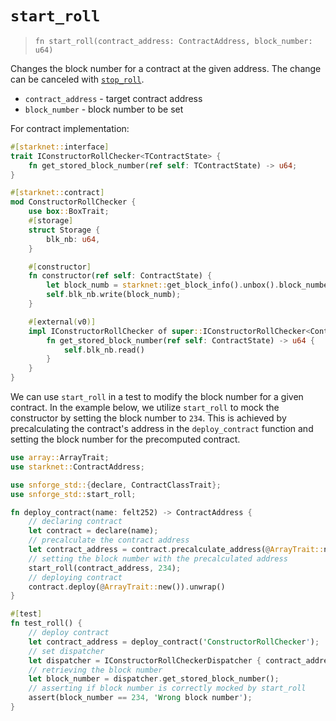 # `start_roll`

> `fn start_roll(contract_address: ContractAddress, block_number: u64)`

Changes the block number for a contract at the given address.
The change can be canceled with [`stop_roll`](./stop_roll.md).

- `contract_address` - target contract address
- `block_number` - block number to be set

For contract implementation:

```rust
#[starknet::interface]
trait IConstructorRollChecker<TContractState> {
    fn get_stored_block_number(ref self: TContractState) -> u64;
}

#[starknet::contract]
mod ConstructorRollChecker {
    use box::BoxTrait;
    #[storage]
    struct Storage {
        blk_nb: u64,
    }

    #[constructor]
    fn constructor(ref self: ContractState) {
        let block_numb = starknet::get_block_info().unbox().block_number;
        self.blk_nb.write(block_numb);
    }

    #[external(v0)]
    impl IConstructorRollChecker of super::IConstructorRollChecker<ContractState> {
        fn get_stored_block_number(ref self: ContractState) -> u64 {
            self.blk_nb.read()
        }
    }
}
```

We can use `start_roll` in a test to modify the block number for a given contract. In the example below, we utilize `start_roll` to mock the constructor by setting the block number to `234`. This is achieved by precalculating the contract's address in the `deploy_contract` function and setting the block number for the precomputed contract.

```rust
use array::ArrayTrait;
use starknet::ContractAddress;

use snforge_std::{declare, ContractClassTrait};
use snforge_std::start_roll;

fn deploy_contract(name: felt252) -> ContractAddress {
    // declaring contract
    let contract = declare(name);
    // precalculate the contract address
    let contract_address = contract.precalculate_address(@ArrayTrait::new());
    // setting the block number with the precalculated address
    start_roll(contract_address, 234);
    // deploying contract
    contract.deploy(@ArrayTrait::new()).unwrap()
}

#[test]
fn test_roll() {
    // deploy contract
    let contract_address = deploy_contract('ConstructorRollChecker');
    // set dispatcher
    let dispatcher = IConstructorRollCheckerDispatcher { contract_address };
    // retrieving the block number
    let block_number = dispatcher.get_stored_block_number();
    // asserting if block number is correctly mocked by start_roll
    assert(block_number == 234, 'Wrong block number');
}
```
